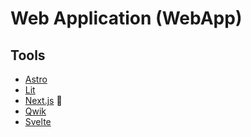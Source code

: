 # Web Application (WebApp)

## Tools

- [Astro](https://github.com/withastro/astro)
- [Lit](https://github.com/lit/lit)
- [Next.js](/next.js/README.md) 🌟
- [Qwik](https://github.com/BuilderIO/qwik)
- [Svelte](/svelte.md)

